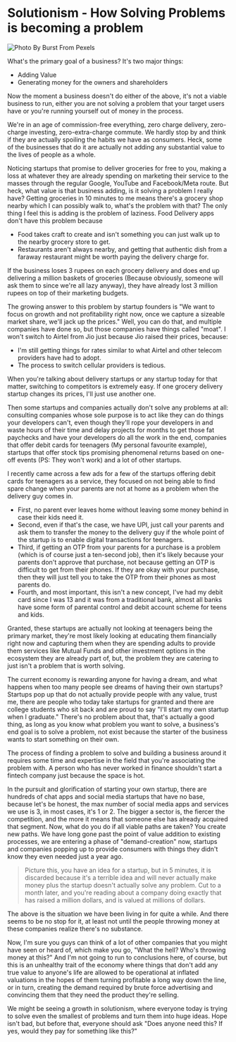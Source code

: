 # Solutionism - How Solving Problems is becoming a problem

![Photo By Burst From Pexels](https://firebasestorage.googleapis.com/v0/b/devesh-blog-3fbfc.appspot.com/o/postimages%2Fsolutionism-how-solving-problems-that-dont-exist-is-becoming-a-problem%2Fprimaryimage.jpg?alt=media&token=4573b8f1-3d98-41e0-ad12-510c592315af)

What's the primary goal of a business? It's two major things:
- Adding Value
- Generating money for the owners and shareholders

Now the moment a business doesn't do either of the above, it's not a viable business to run, either you are not solving a problem that your target users have or you're running yourself out of money in the process.

We're in an age of commission-free everything, zero charge delivery, zero-charge investing, zero-extra-charge commute. We hardly stop by and think if they are actually spoiling the habits we have as consumers. Heck, some of the businesses that do it are actually not adding any substantial value to the lives of people as a whole.

Noticing startups that promise to deliver groceries for free to you, making a loss at whatever they are already spending on marketing their service to the masses through the regular Google, YouTube and Facebook/Meta route. But heck, what value is that business adding, is it solving a problem I really have? Getting groceries in 10 minutes to me means there's a grocery shop nearby which I can possibly walk to, what's the problem with that? The only thing I feel this is adding is the problem of laziness. Food Delivery apps don't have this problem because

- Food takes craft to create and isn't something you can just walk up to the nearby grocery store to get.
- Restaurants aren't always nearby, and getting that authentic dish from a faraway restaurant might be worth paying the delivery charge for.

If the business loses 3 rupees on each grocery delivery and does end up delivering a million baskets of groceries (Because obviously, someone will ask them to since we're all lazy anyway), they have already lost 3 million rupees on top of their marketing budgets.

The growing answer to this problem by startup founders is "We want to focus on growth and not profitability right now, once we capture a sizeable market share, we'll jack up the prices." Well, you can do that, and multiple companies have done so, but those companies have things called "moat". I won't switch to Airtel from Jio just because Jio raised their prices, because:
- I'm still getting things for rates similar to what Airtel and other telecom providers have had to adopt.
- The process to switch cellular providers is tedious.

When you're talking about delivery startups or any startup today for that matter, switching to competitors is extremely easy. If one grocery delivery startup changes its prices, I'll just use another one.

Then some startups and companies actually don't solve any problems at all: consulting companies whose sole purpose is to act like they can do things your developers can't, even though they'll rope your developers in and waste hours of their time and delay projects for months to get those fat paychecks and have your developers do all the work in the end, companies that offer debit cards for teenagers (My personal favourite example), startups that offer stock tips promising phenomenal returns based on one-off events (PS: They won't work) and a lot of other startups.

I recently came across a few ads for a few of the startups offering debit cards for teenagers as a service, they focused on not being able to find spare change when your parents are not at home as a problem when the delivery guy comes in. 
- First, no parent ever leaves home without leaving some money behind in case their kids need it. 
- Second, even if that's the case, we have UPI, just call your parents and ask them to transfer the money to the delivery guy if the whole point of the startup is to enable digital transactions for teenagers. 
- Third, if getting an OTP from your parents for a purchase is a problem (which is of course just a ten-second job), then it's likely because your parents don't approve that purchase, not because getting an OTP is difficult to get from their phones. If they are okay with your purchase, then they will just tell you to take the OTP from their phones as most parents do.
- Fourth, and most important, this isn't a new concept, I've had my debit card since I was 13 and it was from a traditional bank, almost all banks have some form of parental control and debit account scheme for teens and kids.

Granted, these startups are actually not looking at teenagers being the primary market, they're most likely looking at educating them financially right now and capturing them when they are spending adults to provide them services like Mutual Funds and other investment options in the ecosystem they are already part of, but, the problem they are catering to just isn't a problem that is worth solving.

The current economy is rewarding anyone for having a dream, and what happens when too many people see dreams of having their own startups? Startups pop up that do not actually provide people with any value, trust me, there are people who today take startups for granted and there are college students who sit back and are proud to say "I'll start my own startup when I graduate." There's no problem about that, that's actually a good thing, as long as you know what problem you want to solve, a business's end goal is to solve a problem, not exist because the starter of the business wants to start something on their own.

The process of finding a problem to solve and building a business around it requires some time and expertise in the field that you're associating the problem with. A person who has never worked in finance shouldn't start a fintech company just because the space is hot.

In the pursuit and glorification of starting your own startup, there are hundreds of chat apps and social media startups that have no base, because let's be honest, the max number of social media apps and services we use is 3, in most cases, it's 1 or 2. The bigger a sector is, the fiercer the competition, and the more it means that someone else has already acquired that segment. Now, what do you do if all viable paths are taken? You create new paths. We have long gone past the point of value addition to existing processes, we are entering a phase of "demand-creation" now, startups and companies popping up to provide consumers with things they didn't know they even needed just a year ago.

> Picture this, you have an idea for a startup, but in 5 minutes, it is discarded because it's a terrible idea and will never actually make money plus the startup doesn't actually solve any problem. Cut to a month later, and you're reading about a company doing exactly that has raised a million dollars, and is valued at millions of dollars.

The above is the situation we have been living in for quite a while. And there seems to be no stop for it, at least not until the people throwing money at these companies realize there's no substance.

Now, I'm sure you guys can think of a lot of other companies that you might have seen or heard of, which make you go, "What the hell? Who's throwing money at this?" And I'm not going to run to conclusions here, of course, but this is an unhealthy trait of the economy where things that don't add any true value to anyone's life are allowed to be operational at inflated valuations in the hopes of them turning profitable a long way down the line, or in turn, creating the demand required by brute force advertising and convincing them that they need the product they're selling.

We might be seeing a growth in solutionism, where everyone today is trying to solve even the smallest of problems and turn them into huge ideas. Hope isn't bad, but before that, everyone should ask "Does anyone need this? If yes, would they pay for something like this?"